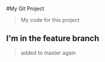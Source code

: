  #My Git Project

 > My code for this project

 ## I'm in the feature branch

 > added to master again
